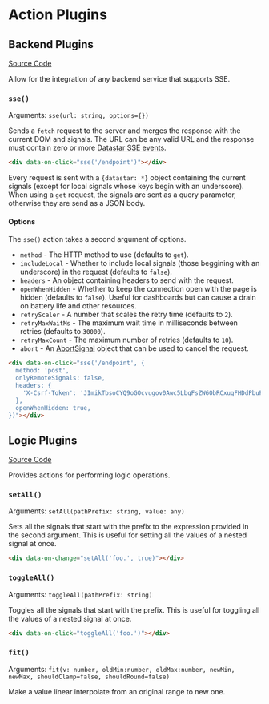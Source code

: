 # Action Plugins

## Backend Plugins

[Source Code](https://github.com/starfederation/datastar/blob/main//library/src/plugins/official/backend/actions)

Allow for the integration of any backend service that supports SSE.

### `sse()`

Arguments: `sse(url: string, options={})`

Sends a `fetch` request to the server and merges the response with the current DOM and signals. The URL can be any valid URL and the response must contain zero or more [Datastar SSE events](/reference/sse_events).

```html
<div data-on-click="sse('/endpoint')"></div>
```

Every request is sent with a `{datastar: *}` object containing the current signals (except for local signals whose keys begin with an underscore). When using a `get` request, the signals are sent as a query parameter, otherwise they are send as a JSON body.

#### Options

The `sse()` action takes a second argument of options.

- `method` - The HTTP method to use (defaults to `get`).
- `includeLocal` - Whether to include local signals (those beggining with an underscore) in the request (defaults to `false`).
- `headers` - An object containing headers to send with the request.
- `openWhenHidden` - Whether to keep the connection open with the page is hidden (defaults to `false`). Useful for dashboards but can cause a drain on battery life and other resources.
- `retryScaler` - A number that scales the retry time (defaults to `2`).
- `retryMaxWaitMs` - The maximum wait time in milliseconds between retries (defaults to `30000`).
- `retryMaxCount` - The maximum number of retries (defaults to `10`).
- `abort` - An [AbortSignal](https://developer.mozilla.org/en-US/docs/Web/API/AbortSignal) object that can be used to cancel the request.

```html
<div data-on-click="sse('/endpoint', {
  method: 'post',
  onlyRemoteSignals: false,
  headers: {
    'X-Csrf-Token': 'JImikTbsoCYQ9oGOcvugov0Awc5LbqFsZW6ObRCxuqFHDdPbuFyc4ksPVVa9+EB4Ag+VU6rpc680edNFswIRwg==',
  },
  openWhenHidden: true,
})"></div>
```

## Logic Plugins

[Source Code](https://github.com/starfederation/datastar/blob/main//library/src/plugins/official/logic/actions)

Provides actions for performing logic operations.

### `setAll()`

Arguments: `setAll(pathPrefix: string, value: any)`

Sets all the signals that start with the prefix to the expression provided in the second argument. This is useful for setting all the values of a nested signal at once.

```html
<div data-on-change="setAll('foo.', true)"></div>
```

### `toggleAll()`

Arguments: `toggleAll(pathPrefix: string)`

Toggles all the signals that start with the prefix. This is useful for toggling all the values of a nested signal at once.

```html
<div data-on-click="toggleAll('foo.')"></div>
```

### `fit()`

Arguments: `fit(v: number, oldMin:number, oldMax:number, newMin, newMax, shouldClamp=false, shouldRound=false)`

Make a value linear interpolate from an original range to new one.
